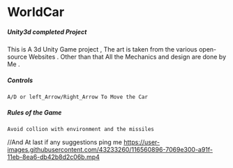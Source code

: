 # WorldCar
##### Unity3d completed Project ##### 
This is A 3d Unity Game project , The art is taken from the various open-source Websites . Other than that All the Mechanics and design are done by Me .


##### Controls #####
    A/D or left_Arrow/Right_Arrow To Move the Car
    
##### Rules of the Game #####
    Avoid collion with environment and the missiles
    
//And At last if any suggestions ping me
https://user-images.githubusercontent.com/43233260/116560896-7069e300-a91f-11eb-8ea6-db42b8d2c06b.mp4
